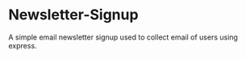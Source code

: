 # Newsletter-Signup
A simple  email newsletter signup used to collect email of users using express.

